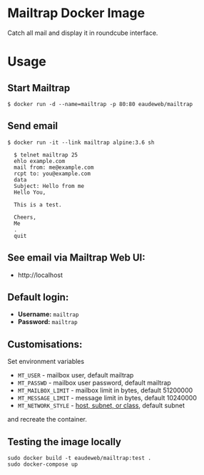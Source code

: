 # Mailtrap Docker Image

Catch all mail and display it in roundcube interface.

# Usage

## Start Mailtrap

    $ docker run -d --name=mailtrap -p 80:80 eaudeweb/mailtrap

## Send email

    $ docker run -it --link mailtrap alpine:3.6 sh

      $ telnet mailtrap 25
      ehlo example.com
      mail from: me@example.com
      rcpt to: you@example.com
      data
      Subject: Hello from me
      Hello You,

      This is a test.

      Cheers,
      Me
      .
      quit

## See email via Mailtrap Web UI:

* http://localhost

## Default login:

* **Username:** `mailtrap`
* **Password:** `mailtrap`

## Customisations:

Set environment variables

* `MT_USER` - mailbox user, default mailtrap
* `MT_PASSWD` - mailbox user password, default mailtrap
* `MT_MAILBOX_LIMIT` - mailbox limit in bytes, default 51200000
* `MT_MESSAGE_LIMIT` - message limit in bytes, default 10240000
* `MT_NETWORK_STYLE` - [host, subnet, or class](http://www.postfix.org/postconf.5.html#mynetworks_style), default subnet

and recreate the container.

## Testing the image locally

```
sudo docker build -t eaudeweb/mailtrap:test .
sudo docker-compose up
```

